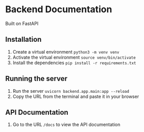 # Backend Documentation
Built on FastAPI 

## Installation
1. Create a virtual environment ```python3 -m venv venv```
2. Activate the virtual environment ```source venv/bin/activate```
3. Install the dependencies ```pip install -r requirements.txt```

## Running the server
1. Run the server ```uvicorn backend.app.main:app --reload```
2. Copy the URL from the terminal and paste it in your browser

## API Documentation
1. Go to the URL ```/docs``` to view the API documentation


